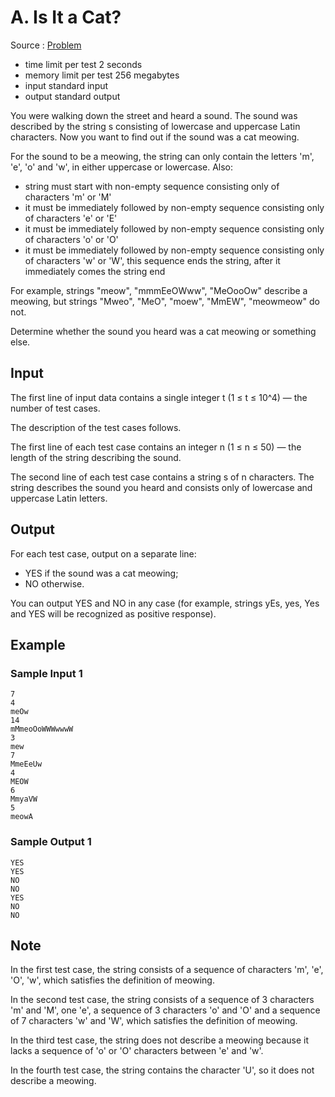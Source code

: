# A. Is It a Cat?

Source : [Problem](https://codeforces.com/problemset/problem/1800/A)

- time limit per test 2 seconds
- memory limit per test 256 megabytes
- input standard input
- output standard output

You were walking down the street and heard a sound. The sound was described by the string s consisting of lowercase and uppercase Latin characters. Now you want to find out if the sound was a cat meowing.

For the sound to be a meowing, the string can only contain the letters 'm', 'e', 'o' and 'w', in either uppercase or lowercase. Also:

- string must start with non-empty sequence consisting only of characters 'm' or 'M'
- it must be immediately followed by non-empty sequence consisting only of characters 'e' or 'E'
- it must be immediately followed by non-empty sequence consisting only of characters 'o' or 'O'
- it must be immediately followed by non-empty sequence consisting only of characters 'w' or 'W', this sequence ends the string, after it immediately comes the string end

For example, strings "meow", "mmmEeOWww", "MeOooOw" describe a meowing, but strings "Mweo", "MeO", "moew", "MmEW", "meowmeow" do not.

Determine whether the sound you heard was a cat meowing or something else.

## Input

The first line of input data contains a single integer t (1 ≤ t ≤ 10^4) — the number of test cases.

The description of the test cases follows.

The first line of each test case contains an integer n (1 ≤ n ≤ 50) — the length of the string describing the sound.

The second line of each test case contains a string s of n
characters. The string describes the sound you heard and consists only of lowercase and uppercase Latin letters.

## Output

For each test case, output on a separate line:

- YES if the sound was a cat meowing;
- NO otherwise.

You can output YES and NO in any case (for example, strings yEs, yes, Yes and YES will be recognized as positive response).

## Example

### Sample Input 1

    7
    4
    meOw
    14
    mMmeoOoWWWwwwW
    3
    mew
    7
    MmeEeUw
    4
    MEOW
    6
    MmyaVW
    5
    meowA

### Sample Output 1

    YES
    YES
    NO
    NO
    YES
    NO
    NO

## Note

In the first test case, the string consists of a sequence of characters 'm', 'e', 'O', 'w', which satisfies the definition of meowing.

In the second test case, the string consists of a sequence of 3
characters 'm' and 'M', one 'e', a sequence of 3
characters 'o' and 'O' and a sequence of 7
characters 'w' and 'W', which satisfies the definition of meowing.

In the third test case, the string does not describe a meowing because it lacks a sequence of 'o' or 'O' characters between 'e' and 'w'.

In the fourth test case, the string contains the character 'U', so it does not describe a meowing.
